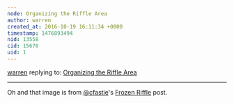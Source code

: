 ```yaml
---
node: Organizing the Riffle Area
author: warren
created_at: 2016-10-19 16:11:34 +0000
timestamp: 1476893494
nid: 13558
cid: 15670
uid: 1
---
```




[warren](../profile/warren) replying to: [Organizing the Riffle Area](../notes/pdhixenbaugh/10-13-2016/organizing-the-riffle-area)

----
Oh and that image is from [@cfastie](/profile/cfastie)'s [Frozen Riffle](https://publiclab.org/notes/cfastie/05-19-2016/frozen-riffle) post. 